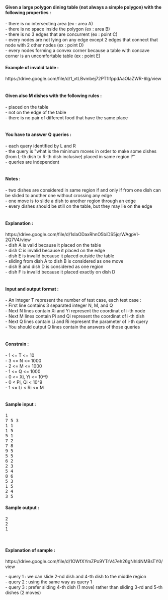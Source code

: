 <h4>Given a large polygon dining table (not always a simple polygon) with the following properties :</h4>
<p>- there is no intersecting area (ex : area A)<br>- there is no space inside the polygon (ex : area B)<br>- there is no 3 edges that are concurrent (ex : point C)<br>- every nodes are not lying on any edge except 2 edges that connect that node with 2 other nodes (ex : point D)<br>- every nodes forming a convex corner because a table with concave corner is an uncomfortable table (ex : point E)</p>
<h4>Example of invalid table :</h4>
<p>https://drive.google.com/file/d/1_vtLBvmbej72PT1lfppdAaOIaZWR-6lg/view<br><br></p>
<h4>Given also M dishes with the following rules :</h4>
<p>- placed on the table<br>- not on the edge of the table<br>- there is no pair of different food that have the same place<br><br></p>
<h4>You have to answer Q queries :</h4>
<p>- each query identified by L and R<br>- the query is "what is the minimum moves in order to make some dishes (from L-th dish to R-th dish inclusive) placed in same region ?"<br>- queries are independent<br><br></p>
<h4>Notes :</h4>
<p>- two dishes are considered in same region if and only if from one dish can be slided to another one without crossing any edge<br>- one move is to slide a dish to another region through an edge<br>- every dishes should be still on the table, but they may lie on the edge<br><br></p>
<h4>Explanation :</h4>
<p>https://drive.google.com/file/d/1sIaODaxRhnO5biDS5jqrWAgpVI-2Q7V4/view<br>- dish A is valid because it placed on the table<br>- dish C is invalid because it placed on the edge<br>- dish E is invalid because it placed outside the table<br>- sliding from dish A to dish B is considered as one move<br>- dish B and dish D is considered as one region<br>- dish F is invalid because it placed exactly on dish D<br><br></p>
<h4>Input and output format :</h4>
<p>- An integer T represent the number of test case, each test case :<br>- First line contains 3 separated integer N, M, and Q<br>- Next N lines contain Xi and Yi represent the coordinat of i-th node<br>- Next M lines contain Pi and Qi represent the coordinat of i-th dish<br>- Next Q lines contain Li and Ri represent the parameter of i-th query<br>- You should output Q lines contain the answers of those queries<br><br></p>
<h4>Constrain :</h4>
<p>- 1 &lt;= T &lt;= 10<br>- 3 &lt;= N &lt;= 1000<br>- 2 &lt;= M &lt;= 1000<br>- 1 &lt;= Q &lt;= 1000<br>- 0 &lt;= Xi, Yi &lt;= 10^9<br>- 0 &lt; Pi, Qi &lt; 10^9<br>- 1 &lt;= Li &lt; Ri &lt;= M<br><br></p>
<h4>Sample input :</h4>
<pre>1<br>7 5 3<br>1 1<br>1 5<br>5 1<br>7 2<br>7 8<br>9 5<br>5 5<br>6 2<br>2 3<br>5 4<br>8 6<br>5 3<br>1 5<br>2 4<br>3 5</pre>
<h4>Sample output :</h4>
<pre>2<br>2<br>1</pre>
<p>&nbsp;</p>
<h4>Explanation of sample :</h4>
<p>https://drive.google.com/file/d/1OWfXYmZPo9YTrV47eh26gNhl4NMBsTY0/view</p>
<p>- query 1 : we can slide 2-nd dish and 4-th dish to the middle region<br>- query 2 : using the same way as query 1<br>- query 3 : prefer sliding 4-th dish (1 move) rather than sliding 3-rd and 5-th dishes (2 moves)</p>